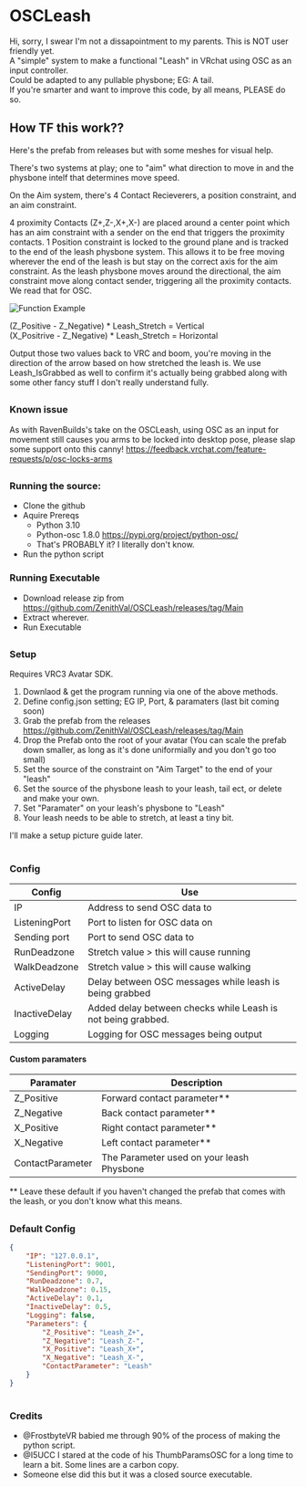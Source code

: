 # OSCLeash

Hi, sorry, I swear I'm not a dissapointment to my parents. This is NOT user friendly yet. <br />
A "simple" system to make a functional "Leash" in VRchat using OSC as an input controller. <br /> 
Could be adapted to any pullable physbone; EG: A tail. <br />
If you're smarter and want to improve this code, by all means, PLEASE do so. 

## How TF this work??

Here's the prefab from releases but with some meshes for visual help.

There's two systems at play; one to "aim" what direction to move in and the physbone intelf that determines move speed.

On the Aim system, there's 4 Contact Recieverers, a position constraint, and an aim constraint.

4 proximity Contacts (Z+,Z-,X+,X-) are placed around a center point which has an aim constraint with a sender on the end that triggers the proximity contacts. 
1 Position constraint is locked to the ground plane and is tracked to the end of the leash physbone system. This allows it to be free moving wherever the end of the leash is but stay on the correct axis for the aim constraint. As the leash physbone moves around the directional, the aim constraint move along contact sender, triggering all the proximity contacts. We read that for OSC.

![Function Example](https://cdn.discordapp.com/attachments/606734710328000532/1011420984303165500/Example_Gif.gif)

(Z_Positive - Z_Negative) * Leash_Stretch = Vertical  <br />
(X_Positrive - Z_Negative) * Leash_Stretch = Horizontal

Output those two values back to VRC and boom, you're moving in the direction of the arrow based on how stretched the leash is. We use Leash_IsGrabbed as well to confirm it's actually being grabbed along with some other fancy stuff I don't really understand fully.

##

### Known issue

As with RavenBuilds's take on the OSCLeash, using OSC as an input for movement still causes you arms to be locked into desktop pose, please slap some support onto this canny! https://feedback.vrchat.com/feature-requests/p/osc-locks-arms

##

### Running the source:
- Clone the github
- Aquire Prereqs
  - Python 3.10
  - Python-osc 1.8.0 https://pypi.org/project/python-osc/
  - That's PROBABLY it? I literally don't know.
- Run the python script

### Running Executable
- Download release zip from https://github.com/ZenithVal/OSCLeash/releases/tag/Main
- Extract wherever.
- Run Executable

##

### Setup
Requires VRC3 Avatar SDK.

1. Downlaod & get the program running via one of the above methods.
2. Define config.json setting; EG IP, Port, & paramaters (last bit coming soon)
3. Grab the prefab from the releases https://github.com/ZenithVal/OSCLeash/releases/tag/Main
4. Drop the Prefab onto the root of your avatar (You can scale the prefab down smaller, as long as it's done uniformially and you don't go too small)
5. Set the source of the constraint on "Aim Target" to the end of your "leash"
6. Set the source of the physbone leash to your leash, tail ect, or delete and make your own. 
7. Set "Paramater" on your leash's physbone to "Leash" 
8. Your leash needs to be able to stretch, at least a tiny bit. 

I'll make a setup picture guide later.

#

### Config

| Config | Use |
| --- | --- |
| IP | Address to send OSC data to |
| ListeningPort | Port to listen for OSC data on | 
| Sending port | Port to send OSC data to |
| RunDeadzone | Stretch value > this will cause running |
| WalkDeadzone | Stretch value > this will cause walking |
| ActiveDelay | Delay between OSC messages while leash is being grabbed |
| InactiveDelay | Added delay between checks while Leash is not being grabbed. |
| Logging | Logging for OSC messages being output

#### Custom paramaters 

| Paramater        | Description                               |
|------------------|-------------------------------------------| 
| Z_Positive       | Forward contact parameter**               |
| Z_Negative       | Back contact parameter**                  |
| X_Positive       | Right contact parameter**                 |
| X_Negative       | Left contact parameter**                  |
| ContactParameter | The Parameter used on your leash Physbone |
** Leave these default if you haven't changed the prefab that comes with the leash, or you don't know what this means.
##

### Default Config

```json
{
    "IP": "127.0.0.1",
    "ListeningPort": 9001,
    "SendingPort": 9000,
    "RunDeadzone": 0.7,
    "WalkDeadzone": 0.15,
    "ActiveDelay": 0.1,
    "InactiveDelay": 0.5,
    "Logging": false,
    "Parameters": {
        "Z_Positive": "Leash_Z+",
        "Z_Negative": "Leash_Z-",
        "X_Positive": "Leash_X+",
        "X_Negative": "Leash_X-",
        "ContactParameter": "Leash"
    }
}
```
#
### Credits

- @FrostbyteVR babied me through 90% of the process of making the python script.
- @I5UCC I stared at the code of his ThumbParamsOSC for a long time to learn a bit. Some lines are a carbon copy.
- Someone else did this but it was a closed source executable.